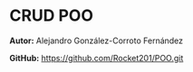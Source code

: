 # CRUD POO

**Autor:** Alejandro González-Corroto Fernández


**GitHub:** https://github.com/Rocket201/POO.git

